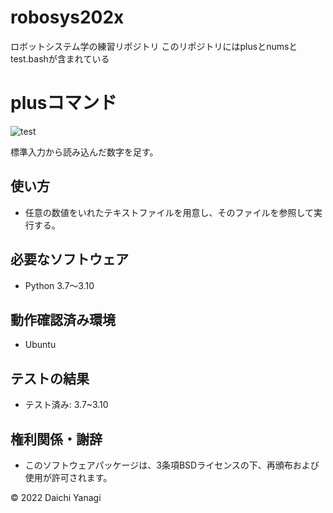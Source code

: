 # robosys202x
ロボットシステム学の練習リポジトリ
このリポジトリにはplusとnumsとtest.bashが含まれている

# plusコマンド
![test](https://github.com/Yanagi1301/robosys202x/actions/workflows/test.yml/badge.svg)

標準入力から読み込んだ数字を足す。

## 使い方
* 任意の数値をいれたテキストファイルを用意し、そのファイルを参照して実行する。

## 必要なソフトウェア
* Python 3.7～3.10

## 動作確認済み環境
* Ubuntu

## テストの結果
* テスト済み: 3.7~3.10

## 権利関係・謝辞
* このソフトウェアパッケージは、3条項BSDライセンスの下、再頒布および使用が許可されます。

© 2022 Daichi Yanagi
